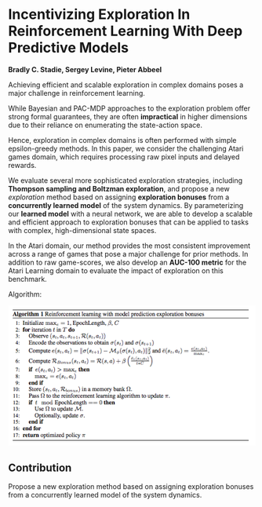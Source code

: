 # Incentivizing Exploration In Reinforcement Learning With Deep Predictive Models

**Bradly C. Stadie, Sergey Levine, Pieter Abbeel**

Achieving efficient and scalable exploration in complex domains poses a major challenge in reinforcement learning. 

While Bayesian and PAC-MDP approaches to the exploration problem offer strong formal guarantees, they are often **impractical** in higher dimensions due to their reliance on enumerating the state-action space. 

Hence, exploration in complex domains is often performed with simple epsilon-greedy methods. 
In this paper, we consider the challenging Atari games domain, which requires processing raw pixel inputs and delayed rewards. 

We evaluate several more sophisticated exploration strategies, including **Thompson sampling and Boltzman exploration**, and propose a new *exploration* method based on assigning **exploration bonuses** from a **concurrently learned model** of the system dynamics. By parameterizing our **learned model** with a neural network, we are able to develop a scalable and efficient approach to exploration bonuses that can be applied to tasks with complex, high-dimensional state spaces. 

In the Atari domain, our method provides the most consistent improvement across a range of games that pose a major challenge for prior methods. In addition to raw game-scores, we also develop an **AUC-100 metric** for the Atari Learning domain to evaluate the impact of exploration on this benchmark.

Algorithm:

![](images/incentizing.png)

## Contribution
Propose a new exploration method based on assigning exploration bonuses from a concurrently learned model of the system dynamics.
